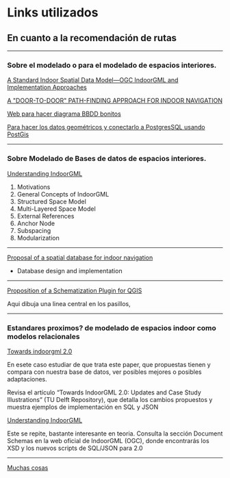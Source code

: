 # Links utilizados

## En cuanto a la recomendación de rutas
---
### Sobre el modelado o para el modelado de espacios interiores.

[A Standard Indoor Spatial Data Model—OGC IndoorGML and Implementation Approaches](https://www.mdpi.com/2220-9964/6/4/116#:~:text=indoor%20accessibility%20graph%20,edge%20may%20contain%20any%20additional)

[A "DOOR-TO-DOOR" PATH-FINDING APPROACH FOR INDOOR NAVIGATION](https://www.isprs.org/proceedings/2011/gi4dm/pdf/OP05.pdf#:~:text=introduced%20geometrical%20metric,Erickson%2C%201999%3B%20Choi%20%26%20Lee)

[Web para hacer diagrama BBDD bonitos](https://dbdiagram.io/home)

[Para hacer los datos geométricos y conectarlo a PostgresSQL usando PostGis](https://qgis.org/download/)

---

### Sobre Modelado de Bases de datos de espacios interiores.

[Understanding IndoorGML](https://www.indoorgml.net/#:~:text=,position%20for%20more%20precise%20location)

1. Motivations
2. General Concepts of IndoorGML
3. Structured Space Model
4. Multi-Layered Space Model
5. External References
6. Anchor Node
7. Subspacing
8. Modularization

---

[Proposal of a spatial database for indoor navigation](https://periodicos.uem.br/actascitechnol/index.php/ActaSciTechnol/article/view/51718/751375152299)

- Database design and implementation

---

[Proposition of a Schematization Plugin for QGIS](https://ica-abs.copernicus.org/articles/1/23/2019/ica-abs-1-23-2019.pdf)

Aqui dibuja una linea central en los pasillos,

--- 

### Estandares proximos? de modelado de espacios indoor como modelos relacionales

[Towards indoorgml 2.0](https://repository.tudelft.nl/record/uuid:3f2a31d9-043a-4141-a084-3ba87944cd7a)

En esete caso estudiar de que trata este paper, que propuestas tienen y compara con nuestra base de datos, ver posibles mejores o posibles adaptaciones.

Revisa el artículo “Towards IndoorGML 2.0: Updates and Case Study Illustrations” (TU Delft Repository), que detalla los cambios propuestos y muestra ejemplos de implementación en SQL y JSON

[Understanding IndoorGML](https://www.indoorgml.net/)

Este se repite, bastante interesante en teoria.
Consulta la sección Document Schemas en la web oficial de IndoorGML (OGC), donde encontrarás los XSD y los nuevos scripts de SQL/JSON para 2.0

---

[Muchas cosas](https://docs.ogc.org/is/19-011r4/19-011r4.html#toc14)